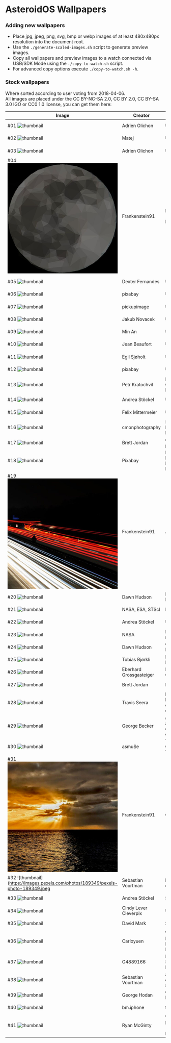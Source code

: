 AsteroidOS Wallpapers
=====================

### Adding new wallpapers
- Place jpg, jpeg, png, svg, bmp or webp images of at least 480x480px resolution into the document root.
- Use the `./generate-scaled-images.sh` script to generate preview images.
- Copy all wallpapers and preview images to a watch connected via USB/SDK Mode using the `./copy-to-watch.sh` script.
- For advanced copy options execute `./copy-to-watch.sh -h`.

### Stock wallpapers
Where sorted according to user voting from 2018-04-06.\
All images are placed under the CC BY-NC-SA 2.0, CC BY 2.0, CC BY-SA 3.0 IGO or CC0 1.0 license, you can get them here:

| Image | Creator | Title | Source | License |
|---|---|---|---|---|
| #01 ![thumbnail](https://images.pexels.com/photos/2387819/pexels-photo-2387819.jpeg) | Adrien Olichon | Untitled | [pexels](https://www.pexels.com/photo/black-and-white-photography-of-sand-2387819/) | CC0 1.0 |
| #02 ![thumbnail](https://images.pexels.com/photos/1024684/pexels-photo-1024684.jpeg) | Matej | Untitled | [pexels](https://www.pexels.com/de-de/foto/monochrome-fotografie-von-holzbrettern-1024684/) | CC0 1.0 |
| #03 ![thumbnail](https://images.pexels.com/photos/2387793/pexels-photo-2387793.jpeg) | Adrien Olichon | Untitled | [pexels](https://www.pexels.com/photo/black-sand-dunes-2387793/) | CC0 1.0 |
| #04 ![thumbnail](full/004-frankenstein91-moon.jpg) | Frankenstein91 | Moon (Triangulated Remix) | original work | CC0 1.0 |
| #05 ![thumbnail](https://images.pexels.com/photos/2646237/pexels-photo-2646237.jpeg) | Dexter Fernandes | Untitled | [pexels](https://www.pexels.com/photo/rock-formation-close-up-photography-2646237/) | CC0 1.0 |
| #06 ![thumbnail](https://images.pexels.com/photos/87009/earth-soil-creep-moon-lunar-surface-87009.jpeg) | pixabay | Untitled | [pexels](https://www.pexels.com/de-de/foto/blaue-und-weisse-planetenanzeige-87009/) | CC0 1.0 |
| #07 ![thumbnail](https://pickupimage.com/data/photo/2017/9/1/090117D-2590-FCBD-5A2BEBC33CAA54CE.jpg) | pickupimage | Untitled | [pickupimage](https://pickupimage.com/free-photos/The-Eclipse-2017-Umbra/2344051) | CC0 1.0 |
| #08 ![thumbnail](https://images.pexels.com/photos/924824/pexels-photo-924824.jpeg) | Jakub Novacek | Untitled | [pexels](https://www.pexels.com/photo/time-lapse-photo-of-stars-on-night-924824/) | CC0 1.0 |
| #09 ![thumbnail](https://images.pexels.com/photos/813269/pexels-photo-813269.jpeg) | Min An | Untitled | [pexels](https://www.pexels.com/de/foto/astrologie-astronomie-dunkel-erkundung-813269/) | CC0 1.0 |
| #10 ![thumbnail](https://www.publicdomainpictures.net/pictures/310000/velka/milky-way-1574617176s6x.jpg) | Jean Beaufort | Untitled | [publicdomainpictures.net](https://www.publicdomainpictures.net/de/view-image.php?image=309448&picture=milchstrasse) | CC0 1.0 |
| #11 ![thumbnail](https://images.pexels.com/photos/1906658/pexels-photo-1906658.jpeg) | Egil Sjøholt | Untitled | [pexels](https://www.pexels.com/de-de/foto/schattenbildfotografie-der-person-unter-sternenhimmel-1906658/) | CC0 1.0 |
| #12 ![thumbnail](https://images.pexels.com/photos/262750/pexels-photo-262750.jpeg) | pixabay | Untitled | [pexels](https://www.pexels.com/de-de/foto/lila-nebel-262750/) | CC0 1.0 |
| #13 ![thumbnail](https://www.publicdomainpictures.net/pictures/370000/velka/halloween-gradient-background-1603793281h9w.jpg) | Petr Kratochvil | Halloween Gradient Background | [publicdomainpictures.net](https://www.publicdomainpictures.net/en/view-image.php?image=369181&picture=halloween-gradient-background) | CC0 1.0 |
| #14 ![thumbnail](https://www.publicdomainpictures.net/pictures/430000/velka/galaxis-nebula-sterne-weltraum-1641701119jHR.jpg) | Andrea Stöckel | Untitled | [publicdomainpictures.net](https://www.publicdomainpictures.net/de/view-image.php?image=428245&picture=galaxis-nebula-sterne-weltraum) | CC0 1.0 |
| #15 ![thumbnail](https://images.pexels.com/photos/2832084/pexels-photo-2832084.jpeg) | Felix Mittermeier | Untitled | [pexels](https://www.pexels.com/de-de/foto/foto-der-konstellation-2832084/) | CC0 1.0 |
| #16 ![thumbnail](https://images.pexels.com/photos/1809644/pexels-photo-1809644.jpeg) | cmonphotography | Silhouette Of Mountains During Dawn | [pexels](https://www.pexels.com/photo/silhouette-of-mountains-during-dawn-1809644/) | CC0 1.0
| #17 ![thumbnail](https://farm9.staticflickr.com/8101/8451874091_ec6b803d4d_z_d.jpg) | Brett Jordan | Cross-processed Sky | [flickr](https://flic.kr/p/dSS4H6) | CC BY 2.0 |
| #18 ![thumbnail](https://images.pexels.com/photos/219692/pexels-photo-219692.jpeg) | Pixabay | High Rise Buildings during Night Time Photo | [pexels](https://www.pexels.com/photo/high-rise-buildings-during-night-time-photo-219692/) | CC0 1.0 |
| #19 ![thumbnail](full/019-frankenstein91-Autobahn.jpg) | Frankenstein91 | Autobahn | original work | CC0 1.0 |
| #20 ![thumbnail](https://www.publicdomainpictures.net/pictures/90000/velka/rainbow-ribbons.jpg) | Dawn Hudson | Rainbow Ribbons | [publicdomainpictures.net](https://www.publicdomainpictures.net/en/view-image.php?image=80634&picture=rainbow-ribbons) | CC0 1.0 |
| #21 ![thumbnail]( ) | NASA, ESA, STScI | Lagoon Nebula | [NASA](https://hubblesite.org/contents/media/images/2018/21/4150-Image.html) | [public domain](https://www.nasa.gov/multimedia/guidelines/index.html) |
| #22 ![thumbnail](https://www.publicdomainpictures.net/pictures/440000/velka/abstrakt-fraktal-kunst-kosmos.jpg) | Andrea Stöckel | Untitled | [publicdomainpictures.net](https://www.publicdomainpictures.net/de/view-image.php?image=435438&picture=abstrakt-fraktal-kunst-kosmos) | CC0 1.0 |
| #23 ![thumbnail](https://upload.wikimedia.org/wikipedia/commons/a/ad/Heart_and_Soul_nebulae.jpg) | NASA | Heart and Soul nebulae | [Wikipedia](https://commons.wikimedia.org/wiki/File:Heart_and_Soul_nebulae.jpg) |  [public domain](https://www.nasa.gov/multimedia/guidelines/index.html) |
| #24 ![thumbnail](https://www.publicdomainpictures.net/pictures/80000/velka/green-ribbon-background-1393276642PwD.jpg) | Dawn Hudson | Green Ribbon Background | [publicdomainpictures.net](https://www.publicdomainpictures.net/en/view-image.php?image=74921&picture=green-ribbon-background) | CC0 1.0 |
| #25 ![thumbnail](https://images.pexels.com/photos/1938348/pexels-photo-1938348.jpeg) | Tobias Bjørkli | Photo of Aurora During Evening | [pexels](https://www.pexels.com/photo/photo-of-aurora-during-evening-1938348/) | CC0 1.0 |
| #26 ![thumbnail](https://images.pexels.com/photos/2347011/pexels-photo-2347011.jpeg) | Eberhard Grossgasteiger | Mountain during Golden Hour | [pexels](https://www.pexels.com/photo/mountain-during-golden-hour-2347011/) | CC0 1.0 |
| #27 ![thumbnail](https://farm6.staticflickr.com/5342/9296537027_003fbe263a_z_d.jpg) | Brett Jordan | Pinky Sunset | [flickr](https://flic.kr/p/favbza) | CC BY 2.0 |
| #28 ![thumbnail](https://images.pexels.com/photos/173921/pexels-photo-173921.png) | Travis Seera | baume beleuchtung dammerung dunkel | [pexels](https://www.pexels.com/de/foto/baume-beleuchtung-dammerung-dunkel-173921/) | CC0 1.0 |
| #29 ![thumbnail](https://images.pexels.com/photos/351432/pexels-photo-351432.jpeg) | George Becker | abend-architektur-dammerung-draussen | [pexels](https://www.pexels.com/de/foto/abend-architektur-dammerung-draussen-351432/) | CC0 1.0 |
| #30 ![thumbnail](https://cdn.pixabay.com/photo/2017/03/29/15/18/tianjin-2185510_1280.jpg) | asmuSe | Tianjin Twilight City Landschaft Tourismus | [pixabay](https://pixabay.com/photo-2185510/) |  CC0 1.0 |
| #31 ![thumbnail](full/031-frankenstein91-Come2DarkSide.jpg) | Frankenstein91 | Come2DarkSide | original work | CC0 1.0 |
| #32 ![thumbnail](https://images.pexels.com/photos/189349/pexels-photo-189349.jpeg | Sebastian Voortman | beach dawn dusk ocean | [pexels](https://www.pexels.com/photo/beach-dawn-dusk-ocean-189349/) | CC0 1.0 |
| #33 ![thumbnail](https://www.publicdomainpictures.net/pictures/440000/velka/sternenhimmel-sterne-himmel-foto.jpg) | Andrea Stöckel | Sternenhimmel | [publicdomainpictures.net](https://www.publicdomainpictures.net/de/view-image.php?image=438375&picture=sternenhimmel-sterne-himmel-foto) | CC0 1.0 |
| #34 ![thumbnail](https://cdn.pixabay.com/photo/2016/05/05/02/37/sunset-1373171_1280.jpg) | Cindy Lever Cleverpix | Untitled | [pixabay](https://pixabay.com/photo-1373171/) |  CC0 1.0 |
| #35 ![thumbnail](https://cdn.pixabay.com/photo/2016/12/05/11/39/sea-1883657_1280.jpg) | David Mark | Sea | [pixabay](https://pixabay.com/photo-1883657/) |  CC0 1.0 |
| #36 ![thumbnail](https://cdn.pixabay.com/photo/2017/07/19/01/41/clouds-2517653_1280.jpg) | Carloyuen | Wolken Nebel Der Familienname Berg Hong Kong | [pixabay](https://pixabay.com/photo-2517653/) |  CC0 1.0 |
| #37 ![thumbnail](https://cdn.pixabay.com/photo/2017/07/03/06/40/rain-2466803_1280.jpg) | G4889166 | Regen Straße Stadt Hintergrund | [pixabay](https://pixabay.com/photo-2466803/) |  CC0 1.0 |
| #38 ![thumbnail](https://images.pexels.com/photos/312105/pexels-photo-312105.jpeg) | Sebastian Voortman | abenteuer action aktion aufsicht | [pexels](https://www.pexels.com/de/foto/abenteuer-action-aktion-aufsicht-312105/) |  CC0 1.0 |
| #39 ![thumbnail](https://www.publicdomainpictures.net/pictures/170000/velka/grunge-background-146356047033U.jpg) | George Hodan | Grunge Background | [pexels](https://www.publicdomainpictures.net/en/view-image.php?image=169006&picture=grunge-background) | CC0 1.0 |
| #40 ![thumbnail](https://live.staticflickr.com/6186/6073641453_2e83ffed64_o_d.jpg) | bm.iphone | texture | [flickr](https://flic.kr/p/afH116) | CC BY 2.0 |
| #41 ![thumbnail](https://images.pexels.com/photos/361726/pexels-photo-361726.jpeg) | Ryan McGinty | Westfjords Region Iceland (Triangulated Remix) | [pexels](https://www.pexels.com/de/foto/abend-abstrakt-berg-dammerung-361726/) | CC0 1.0 |
